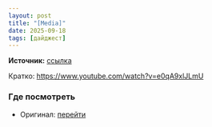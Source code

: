 ```yaml
---
layout: post
title: "[Media]"
date: 2025-09-18
tags: [дайджест]
---
```


**Источник:** [ссылка](https://t.me/be_trendy_stocker/11199)

Кратко: https://www.youtube.com/watch?v=e0qA9xlJLmU

### Где посмотреть
- Оригинал: [перейти]({link})
